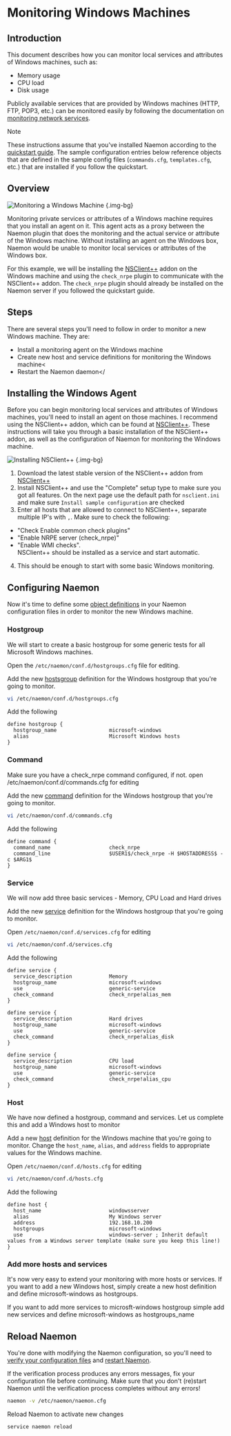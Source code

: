 # Monitoring Windows Machines

## Introduction

This document describes how you can monitor local services and attributes of Windows machines, such as:


 - Memory usage
 - CPU load
 - Disk usage


Publicly available services that are provided by Windows machines (HTTP, FTP, POP3, etc.) can be monitored easily by following the documentation on [monitoring network services](monitoring-networkservices).

> [!NOTE]
> These instructions assume that you've installed Naemon according to the [quickstart guide](quickstart).
> The sample configuration entries below reference objects that are defined in the sample config files (`commands.cfg`, `templates.cfg`, etc.) that are installed if you follow the quickstart.

## Overview

![Monitoring a Windows Machine](/images/usersguide/svg/monitoring-windows.svg) {.img-bg}


Monitoring private services or attributes of a Windows machine requires that you install an agent on it.  This agent acts as a proxy between the Naemon plugin that does the monitoring and the actual service or attribute of the Windows machine.  Without installing an agent on the Windows box, Naemon would be unable to monitor local services or attributes of the Windows box.

For this example, we will be installing the [NSClient++](https://nsclient.org/) addon on the Windows machine and using the `check_nrpe` plugin to communicate with the NSClient++ addon. The `check_nrpe` plugin should already be installed on the Naemon server if you followed the quickstart guide.

## Steps

There are several steps you'll need to follow in order to monitor a new Windows machine.  They are:

 - Install a monitoring agent on the Windows machine
 - Create new host and service definitions for monitoring the Windows machine<
 - Restart the Naemon daemon</


## Installing the Windows Agent

Before you can begin monitoring local services and attributes of Windows machines, you'll need to install an agent on those machines.  I recommend using the NSClient++ addon, which can be found at [NSClient++](https://nsclient.org/). These instructions will take you through a basic installation of the NSClient++ addon, as well as the configuration of Naemon for monitoring the Windows machine.

![Installing NSClient++](/images/usersguide/pixel/nsclient-install1.png) {.img-bg}
  
1.  Download the latest stable version of the NSClient++ addon from [NSClient++](https://nsclient.org/)
2.  Install NSClient++ and use the "Complete" setup type to make sure you got all features. On the next page use the default path for `nsclient.ini` and make sure `Install sample configuration` are checked
3.  Enter all hosts that are allowed to connect to NSClient++, separate multiple IP's with `,`. Make sure to check the following:
  - "Check Enable common check plugins"
  - "Enable NRPE server (check_nrpe)"
  - "Enable WMI checks".  
  NSClient++ should be installed as a service and start automatic.
4.  This should be enough to start with some basic Windows monitoring.

## Configuring Naemon

Now it's time to define some [object definitions](objectdefinitions) in your Naemon configuration files in order to monitor the new Windows machine.

### Hostgroup

We will start to create a basic hostgroup for some generic tests for all Microsoft Windows machines.

Open the `/etc/naemon/conf.d/hostgroups.cfg` file for editing.

Add the new [hostsgroup](objectdefinitions#hostgroup) definition for the Windows hostgroup that you're going to monitor.

```bash
vi /etc/naemon/conf.d/hostgroups.cfg
```

Add the following
```
define hostgroup {
  hostgroup_name                 microsoft-windows
  alias                          Microsoft Windows hosts
}
```

### Command

Make sure you have a check_nrpe command configured, if not. open /etc/naemon/conf.d/commands.cfg for editing

Add the new [command](objectdefinitions#command) definition for the Windows hostgroup that you're going to monitor.

```bash
vi /etc/naemon/conf.d/commands.cfg
```

Add the following

```
define command {
  command_name                   check_nrpe
  command_line                   $USER1$/check_nrpe -H $HOSTADDRESS$ -c $ARG1$
}
```

### Service

We will now add three basic services - Memory, CPU Load and Hard drives

Add the new [service](objectdefinitions#service) definition for the Windows hostgroup that you're going to monitor.

Open `/etc/naemon/conf.d/services.cfg` for editing

```bash
vi /etc/naemon/conf.d/services.cfg
```

Add the following

```
define service {
  service_description            Memory
  hostgroup_name                 microsoft-windows
  use                            generic-service
  check_command                  check_nrpe!alias_mem
}

define service {
  service_description            Hard drives
  hostgroup_name                 microsoft-windows
  use                            generic-service
  check_command                  check_nrpe!alias_disk
}

define service {
  service_description            CPU load
  hostgroup_name                 microsoft-windows
  use                            generic-service
  check_command                  check_nrpe!alias_cpu
}
```

### Host

We have now defined a hostgroup, command and services. Let us complete this and add a Windows host to monitor

Add a new [host](objectdefinitions#host) definition for the Windows machine that you're going to monitor. Change the `host_name`, `alias`, and `address` fields to appropriate values for the Windows machine.

Open `/etc/naemon/conf.d/hosts.cfg` for editing

```bash
vi /etc/naemon/conf.d/hosts.cfg
```

Add the following

```
define host {
  host_name                      windowsserver
  alias                          My Windows server
  address                        192.168.10.200
  hostgroups                     microsoft-windows
  use                            windows-server ; Inherit default values from a Windows server template (make sure you keep this line!)
}
```

### Add more hosts and services

It's now very easy to extend your monitoring with more hosts or services. If you want to add a new Windows host, simply create a new host definition and define microsoft-windows as hostgroups.

If you want to add more services to microsft-windows hostgroup simple add new services and define microsoft-windows as hostgroups_name


## Reload Naemon

You're done with modifying the Naemon configuration, so you'll need to [verify your configuration files](verifyconfig) and [restart Naemon](startstop).

If the verification process produces any errors messages, fix your configuration file before continuing.  Make sure that you don't (re)start Naemon until the verification process completes without any errors!

```bash
naemon -v /etc/naemon/naemon.cfg
```

Reload Naemon to activate new changes

```bash
service naemon reload
```

